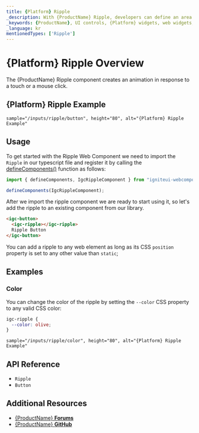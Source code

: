 ```yaml
---
title: {Platform} Ripple
_description: With {ProductName} Ripple, developers can define an area which received a ripple animation effect for a visually enticing UI enhancement.
_keywords: {ProductName}, UI controls, {Platform} widgets, web widgets, UI widgets, {Platform}, Native {Platform} Components Suite, Native {Platform} Controls, Native {Platform} Components Library, {Platform} Ripple components, {Platform} Ripple controls
_language: kr
mentionedTypes: ['Ripple']
---
```


# {Platform} Ripple Overview

The {ProductName} Ripple component creates an animation in response to a touch or a mouse click.

<div class="divider"></div>

## {Platform} Ripple Example

`sample="/inputs/ripple/button", height="80", alt="{Platform} Ripple Example"`


## Usage

To get started with the Ripple Web Component we need to import the `Ripple` in our typescript file and register it by calling the [defineComponents()]({environment:wcApiUrl}/index.html#defineComponents) function as follows:

```ts
import { defineComponents, IgcRippleComponent } from "igniteui-webcomponents";

defineComponents(IgcRippleComponent);
```

After we import the ripple component we are ready to start using it, so let's add the ripple to an existing component from our library.

```html
<igc-button>
  <igc-ripple></igc-ripple>
  Ripple Button
</igc-button>
```

You can add a ripple to any web element as long as its CSS `position` property is set to any other value than `static`;

## Examples

### Color

You can change the color of the ripple by setting the `--color` CSS property to any valid CSS color:

```css
igc-ripple {
  --color: olive;
}
```

`sample="/inputs/ripple/color", height="80", alt="{Platform} Ripple Example"`


## API Reference

* `Ripple`
* `Button`


## Additional Resources

* [{ProductName} **Forums**]({ForumsLink})
* [{ProductName} **GitHub**]({GithubLink})